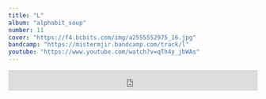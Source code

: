 ```yaml
---
title: "L"
album: "alphabit_soup"
number: 11
cover: "https://f4.bcbits.com/img/a2555552975_16.jpg"
bandcamp: "https://mistermjir.bandcamp.com/track/l"
youtube: "https://www.youtube.com/watch?v=qTh4y_jbWAs"
---
```

<iframe style="border: 0; width: 100%; height: 42px;" src="https://bandcamp.com/EmbeddedPlayer/album=2025217558/size=small/bgcol=ffffff/linkcol=0687f5/track=2787273992/transparent=true/" seamless><a href="https://mistermjir.bandcamp.com/album/alphabit-soup">alphabit_soup by Mister Mjir</a></iframe>
